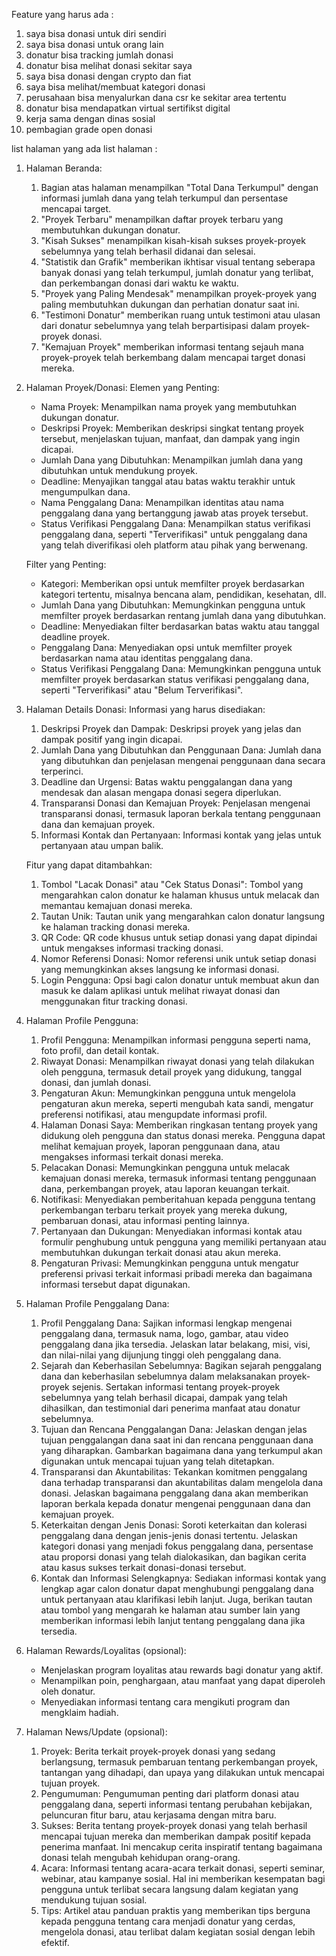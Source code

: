 Feature yang harus ada :

1. saya bisa donasi untuk diri sendiri
2. saya bisa donasi untuk orang lain
3. donatur bisa tracking jumlah donasi
4. donatur bisa melihat donasi sekitar saya
5. saya bisa donasi dengan crypto dan fiat
6. saya bisa melihat/membuat kategori donasi
7. perusahaan bisa menyalurkan dana csr ke sekitar area tertentu
8. donatur bisa mendapatkan virtual sertifikst digital
9. kerja sama dengan dinas sosial
10. pembagian grade open donasi

list halaman yang ada
list halaman :

1. Halaman Beranda:
    1. Bagian atas halaman menampilkan "Total Dana Terkumpul" dengan informasi jumlah dana yang telah terkumpul dan persentase mencapai target.
    2. "Proyek Terbaru" menampilkan daftar proyek terbaru yang membutuhkan dukungan donatur.
    3. "Kisah Sukses" menampilkan kisah-kisah sukses proyek-proyek sebelumnya yang telah berhasil didanai dan selesai.
    4. "Statistik dan Grafik" memberikan ikhtisar visual tentang seberapa banyak donasi yang telah terkumpul, jumlah donatur yang terlibat, dan perkembangan donasi dari waktu ke waktu.
    5. "Proyek yang Paling Mendesak" menampilkan proyek-proyek yang paling membutuhkan dukungan dan perhatian donatur saat ini.
    6. "Testimoni Donatur" memberikan ruang untuk testimoni atau ulasan dari donatur sebelumnya yang telah berpartisipasi dalam proyek-proyek donasi.
    7. "Kemajuan Proyek" memberikan informasi tentang sejauh mana proyek-proyek telah berkembang dalam mencapai target donasi mereka.

2. Halaman Proyek/Donasi:
    Elemen yang Penting:
    - Nama Proyek: Menampilkan nama proyek yang membutuhkan dukungan donatur.
    - Deskripsi Proyek: Memberikan deskripsi singkat tentang proyek tersebut, menjelaskan tujuan, manfaat, dan dampak yang ingin dicapai.
    - Jumlah Dana yang Dibutuhkan: Menampilkan jumlah dana yang dibutuhkan untuk mendukung proyek.
    - Deadline: Menyajikan tanggal atau batas waktu terakhir untuk mengumpulkan dana.
    - Nama Penggalang Dana: Menampilkan identitas atau nama penggalang dana yang bertanggung jawab atas proyek tersebut.
    - Status Verifikasi Penggalang Dana: Menampilkan status verifikasi penggalang dana, seperti "Terverifikasi" untuk penggalang dana yang telah diverifikasi oleh platform atau pihak yang berwenang.

    Filter yang Penting:
    - Kategori: Memberikan opsi untuk memfilter proyek berdasarkan kategori tertentu, misalnya bencana alam, pendidikan, kesehatan, dll.
    - Jumlah Dana yang Dibutuhkan: Memungkinkan pengguna untuk memfilter proyek berdasarkan rentang jumlah dana yang dibutuhkan.
    - Deadline: Menyediakan filter berdasarkan batas waktu atau tanggal deadline proyek.
    - Penggalang Dana: Menyediakan opsi untuk memfilter proyek berdasarkan nama atau identitas penggalang dana.
    - Status Verifikasi Penggalang Dana: Memungkinkan pengguna untuk memfilter proyek berdasarkan status verifikasi penggalang dana, seperti "Terverifikasi" atau "Belum Terverifikasi".

3. Halaman Details Donasi:
    Informasi yang harus disediakan:
    1. Deskripsi Proyek dan Dampak: Deskripsi proyek yang jelas dan dampak positif yang ingin dicapai.
    2. Jumlah Dana yang Dibutuhkan dan Penggunaan Dana: Jumlah dana yang dibutuhkan dan penjelasan mengenai penggunaan dana secara terperinci.
    3. Deadline dan Urgensi: Batas waktu penggalangan dana yang mendesak dan alasan mengapa donasi segera diperlukan.
    4. Transparansi Donasi dan Kemajuan Proyek: Penjelasan mengenai transparansi donasi, termasuk laporan berkala tentang penggunaan dana dan kemajuan proyek.
    5. Informasi Kontak dan Pertanyaan: Informasi kontak yang jelas untuk pertanyaan atau umpan balik.

    Fitur yang dapat ditambahkan:
    1. Tombol "Lacak Donasi" atau "Cek Status Donasi": Tombol yang mengarahkan calon donatur ke halaman khusus untuk melacak dan memantau kemajuan donasi mereka.
    2. Tautan Unik: Tautan unik yang mengarahkan calon donatur langsung ke halaman tracking donasi mereka.
    3. QR Code: QR code khusus untuk setiap donasi yang dapat dipindai untuk mengakses informasi tracking donasi.
    4. Nomor Referensi Donasi: Nomor referensi unik untuk setiap donasi yang memungkinkan akses langsung ke informasi donasi.
    5. Login Pengguna: Opsi bagi calon donatur untuk membuat akun dan masuk ke dalam aplikasi untuk melihat riwayat donasi dan menggunakan fitur tracking donasi.

4. Halaman Profile Pengguna:
    1. Profil Pengguna: Menampilkan informasi pengguna seperti nama, foto profil, dan detail kontak.
    2. Riwayat Donasi: Menampilkan riwayat donasi yang telah dilakukan oleh pengguna, termasuk detail proyek yang didukung, tanggal donasi, dan jumlah donasi.
    3. Pengaturan Akun: Memungkinkan pengguna untuk mengelola pengaturan akun mereka, seperti mengubah kata sandi, mengatur preferensi notifikasi, atau mengupdate informasi profil.
    4. Halaman Donasi Saya: Memberikan ringkasan tentang proyek yang didukung oleh pengguna dan status donasi mereka. Pengguna dapat melihat kemajuan proyek, laporan penggunaan dana, atau mengakses informasi terkait donasi mereka.
    5. Pelacakan Donasi: Memungkinkan pengguna untuk melacak kemajuan donasi mereka, termasuk informasi tentang penggunaan dana, perkembangan proyek, atau laporan keuangan terkait.
    6. Notifikasi: Menyediakan pemberitahuan kepada pengguna tentang perkembangan terbaru terkait proyek yang mereka dukung, pembaruan donasi, atau informasi penting lainnya.
    7. Pertanyaan dan Dukungan: Menyediakan informasi kontak atau formulir penghubung untuk pengguna yang memiliki pertanyaan atau membutuhkan dukungan terkait donasi atau akun mereka.
    8. Pengaturan Privasi: Memungkinkan pengguna untuk mengatur preferensi privasi terkait informasi pribadi mereka dan bagaimana informasi tersebut dapat digunakan.

5. Halaman Profile Penggalang Dana:
    1. Profil Penggalang Dana: Sajikan informasi lengkap mengenai penggalang dana, termasuk nama, logo, gambar, atau video penggalang dana jika tersedia. Jelaskan latar belakang, misi, visi, dan nilai-nilai yang dijunjung tinggi oleh penggalang dana.
    2. Sejarah dan Keberhasilan Sebelumnya: Bagikan sejarah penggalang dana dan keberhasilan sebelumnya dalam melaksanakan proyek-proyek sejenis. Sertakan informasi tentang proyek-proyek sebelumnya yang telah berhasil dicapai, dampak yang telah dihasilkan, dan testimonial dari penerima manfaat atau donatur sebelumnya.
    3. Tujuan dan Rencana Penggalangan Dana: Jelaskan dengan jelas tujuan penggalangan dana saat ini dan rencana penggunaan dana yang diharapkan. Gambarkan bagaimana dana yang terkumpul akan digunakan untuk mencapai tujuan yang telah ditetapkan.
    4. Transparansi dan Akuntabilitas: Tekankan komitmen penggalang dana terhadap transparansi dan akuntabilitas dalam mengelola dana donasi. Jelaskan bagaimana penggalang dana akan memberikan laporan berkala kepada donatur mengenai penggunaan dana dan kemajuan proyek.
    5. Keterkaitan dengan Jenis Donasi: Soroti keterkaitan dan kolerasi penggalang dana dengan jenis-jenis donasi tertentu. Jelaskan kategori donasi yang menjadi fokus penggalang dana, persentase atau proporsi donasi yang telah dialokasikan, dan bagikan cerita atau kasus sukses terkait donasi-donasi tersebut.
    6. Kontak dan Informasi Selengkapnya: Sediakan informasi kontak yang lengkap agar calon donatur dapat menghubungi penggalang dana untuk pertanyaan atau klarifikasi lebih lanjut. Juga, berikan tautan atau tombol yang mengarah ke halaman atau sumber lain yang memberikan informasi lebih lanjut tentang penggalang dana jika tersedia.

6. Halaman Rewards/Loyalitas (opsional):
   - Menjelaskan program loyalitas atau rewards bagi donatur yang aktif.
   - Menampilkan poin, penghargaan, atau manfaat yang dapat diperoleh oleh donatur.
   - Menyediakan informasi tentang cara mengikuti program dan mengklaim hadiah.

7. Halaman News/Update (opsional):
    1. Proyek: Berita terkait proyek-proyek donasi yang sedang berlangsung, termasuk pembaruan tentang perkembangan proyek, tantangan yang dihadapi, dan upaya yang dilakukan untuk mencapai tujuan proyek.
    2. Pengumuman: Pengumuman penting dari platform donasi atau penggalang dana, seperti informasi tentang perubahan kebijakan, peluncuran fitur baru, atau kerjasama dengan mitra baru.
    3. Sukses: Berita tentang proyek-proyek donasi yang telah berhasil mencapai tujuan mereka dan memberikan dampak positif kepada penerima manfaat. Ini mencakup cerita inspiratif tentang bagaimana donasi telah mengubah kehidupan orang-orang.
    4. Acara: Informasi tentang acara-acara terkait donasi, seperti seminar, webinar, atau kampanye sosial. Hal ini memberikan kesempatan bagi pengguna untuk terlibat secara langsung dalam kegiatan yang mendukung tujuan sosial.
    5. Tips: Artikel atau panduan praktis yang memberikan tips berguna kepada pengguna tentang cara menjadi donatur yang cerdas, mengelola donasi, atau terlibat dalam kegiatan sosial dengan lebih efektif.
